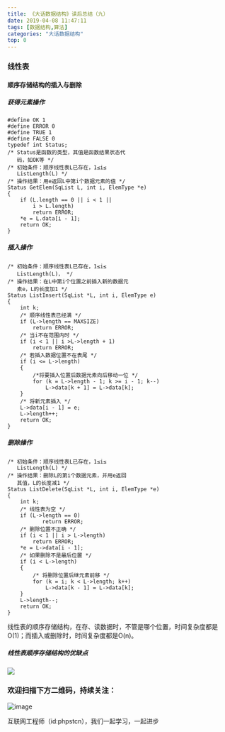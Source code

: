 ```yaml
---
title: 《大话数据结构》读后总结（九）
date: 2019-04-08 11:47:11
tags: [数据结构,算法]
categories: "大话数据结构"
top: 0
---
```

### 线性表
#### 顺序存储结构的插入与删除
##### 获得元素操作
```
#define OK 1
#define ERROR 0
#define TRUE 1
#define FALSE 0
typedef int Status;
/* Status是函数的类型，其值是函数结果状态代
   码，如OK等 */
/* 初始条件：顺序线性表L已存在，1≤i≤
   ListLength(L) */
/* 操作结果：用e返回L中第i个数据元素的值 */
Status GetElem(SqList L, int i, ElemType *e)
{
    if (L.length == 0 || i < 1 || 
        i > L.length)
        return ERROR;
    *e = L.data[i - 1];
    return OK;
}
```
##### 插入操作

```
/* 初始条件：顺序线性表L已存在，1≤i≤
   ListLength(L)， */
/* 操作结果：在L中第i个位置之前插入新的数据元
   素e，L的长度加1 */
Status ListInsert(SqList *L, int i, ElemType e)
{
    int k;
    /* 顺序线性表已经满 */
    if (L->length == MAXSIZE)                       
        return ERROR;
    /* 当i不在范围内时 */
    if (i < 1 || i >L->length + 1)                  
        return ERROR;
    /* 若插入数据位置不在表尾 */
    if (i <= L->length)                             
    {
        /*将要插入位置后数据元素向后移动一位 */
        for (k = L->length - 1; k >= i - 1; k--)    
            L->data[k + 1] = L->data[k];
    }
    /* 将新元素插入 */
    L->data[i - 1] = e;                             
    L->length++;
    return OK;
}
```
##### 删除操作
```
/* 初始条件：顺序线性表L已存在，1≤i≤
   ListLength(L) */
/* 操作结果：删除L的第i个数据元素，并用e返回
   其值，L的长度减1 */
Status ListDelete(SqList *L, int i, ElemType *e)
{
    int k;
    /* 线性表为空 */
    if (L->length == 0)                    
           return ERROR;
    /* 删除位置不正确 */
    if (i < 1 || i > L->length)            
        return ERROR;
    *e = L->data[i - 1];
    /* 如果删除不是最后位置 */
    if (i < L->length)                     
    {
        /* 将删除位置后继元素前移 */
        for (k = i; k < L->length; k++)    
            L->data[k - 1] = L->data[k];
    }
    L->length--;
    return OK;
}
```
线性表的顺序存储结构，在存、读数据时，不管是哪个位置，时间复杂度都是O(1)；而插入或删除时，时间复杂度都是O(n)。
##### 线性表顺序存储结构的优缺点
![](https://user-gold-cdn.xitu.io/2019/4/4/169e7bdf4117995d?w=1152&h=580&f=jpeg&s=58119)


### 欢迎扫描下方二维码，持续关注：
![image](https://user-gold-cdn.xitu.io/2019/3/21/1699eba93eba8faa?w=258&h=258&f=jpeg&s=16510)

互联网工程师（id:phpstcn），我们一起学习，一起进步
